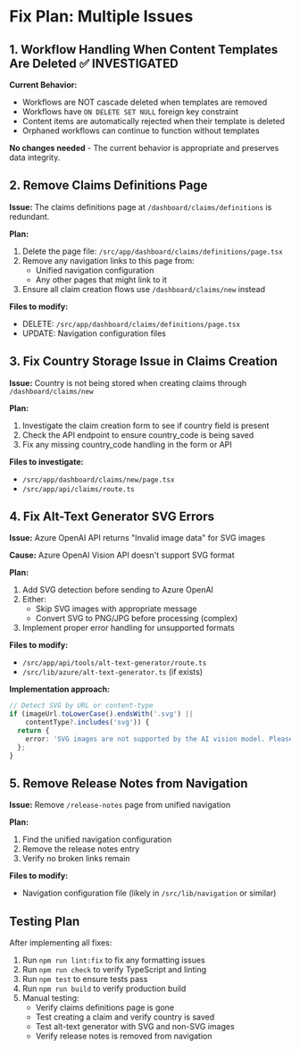 # Fix Plan: Multiple Issues

## 1. Workflow Handling When Content Templates Are Deleted ✅ INVESTIGATED

**Current Behavior:**
- Workflows are NOT cascade deleted when templates are removed
- Workflows have `ON DELETE SET NULL` foreign key constraint
- Content items are automatically rejected when their template is deleted
- Orphaned workflows can continue to function without templates

**No changes needed** - The current behavior is appropriate and preserves data integrity.

## 2. Remove Claims Definitions Page

**Issue:** The claims definitions page at `/dashboard/claims/definitions` is redundant.

**Plan:**
1. Delete the page file: `/src/app/dashboard/claims/definitions/page.tsx`
2. Remove any navigation links to this page from:
   - Unified navigation configuration
   - Any other pages that might link to it
3. Ensure all claim creation flows use `/dashboard/claims/new` instead

**Files to modify:**
- DELETE: `/src/app/dashboard/claims/definitions/page.tsx`
- UPDATE: Navigation configuration files

## 3. Fix Country Storage Issue in Claims Creation

**Issue:** Country is not being stored when creating claims through `/dashboard/claims/new`

**Plan:**
1. Investigate the claim creation form to see if country field is present
2. Check the API endpoint to ensure country_code is being saved
3. Fix any missing country_code handling in the form or API

**Files to investigate:**
- `/src/app/dashboard/claims/new/page.tsx`
- `/src/app/api/claims/route.ts`

## 4. Fix Alt-Text Generator SVG Errors

**Issue:** Azure OpenAI API returns "Invalid image data" for SVG images

**Cause:** Azure OpenAI Vision API doesn't support SVG format

**Plan:**
1. Add SVG detection before sending to Azure OpenAI
2. Either:
   - Skip SVG images with appropriate message
   - Convert SVG to PNG/JPG before processing (complex)
3. Implement proper error handling for unsupported formats

**Files to modify:**
- `/src/app/api/tools/alt-text-generator/route.ts`
- `/src/lib/azure/alt-text-generator.ts` (if exists)

**Implementation approach:**
```typescript
// Detect SVG by URL or content-type
if (imageUrl.toLowerCase().endsWith('.svg') || 
    contentType?.includes('svg')) {
  return {
    error: 'SVG images are not supported by the AI vision model. Please use PNG, JPG, or other raster image formats.'
  };
}
```

## 5. Remove Release Notes from Navigation

**Issue:** Remove `/release-notes` page from unified navigation

**Plan:**
1. Find the unified navigation configuration
2. Remove the release notes entry
3. Verify no broken links remain

**Files to modify:**
- Navigation configuration file (likely in `/src/lib/navigation` or similar)

## Testing Plan

After implementing all fixes:
1. Run `npm run lint:fix` to fix any formatting issues
2. Run `npm run check` to verify TypeScript and linting
3. Run `npm test` to ensure tests pass
4. Run `npm run build` to verify production build
5. Manual testing:
   - Verify claims definitions page is gone
   - Test creating a claim and verify country is saved
   - Test alt-text generator with SVG and non-SVG images
   - Verify release notes is removed from navigation
